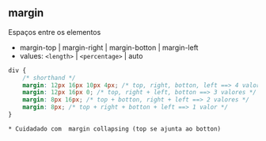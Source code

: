 ## margin

Espaços entre os elementos 

- margin-top | margin-right | margin-botton | margin-left
- values: `<length>` | `<percentage>` | auto

```css
div {
    /* shorthand */
    margin: 12px 16px 10px 4px; /* top, right, botton, left ==> 4 valores */
    margin: 12px 16px 0; /* top, right + left, botton ==> 3 valores */
    margin: 8px 16px; /* top + botton, right + left ==> 2 valores */
    margin: 8px; /* top + right + botton + left ==> 1 valor */
}
```
    * Cuidadado com  margin collapsing (top se ajunta ao botton)
